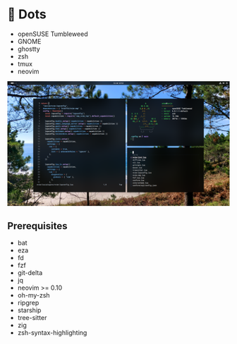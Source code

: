 # 📝 Dots

- openSUSE Tumbleweed
- GNOME
- ghostty
- zsh
- tmux
- neovim

![](screen.png)

## Prerequisites

- bat
- eza
- fd
- fzf
- git-delta
- jq
- neovim >= 0.10
- oh-my-zsh
- ripgrep
- starship
- tree-sitter
- zig
- zsh-syntax-highlighting
